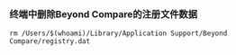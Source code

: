 ### 终端中删除Beyond Compare的注册文件数据
```
rm /Users/$(whoami)/Library/Application Support/Beyond Compare/registry.dat
```